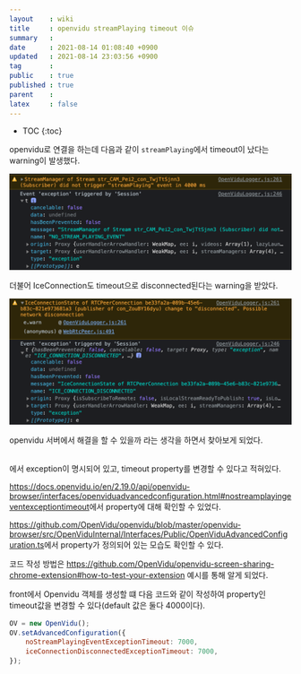 ```yaml
---
layout    : wiki
title     : openvidu streamPlaying timeout 이슈
summary   : 
date      : 2021-08-14 01:08:40 +0900
updated   : 2021-08-14 23:03:56 +0900
tag       : 
public    : true
published : true
parent    : 
latex     : false
---
```

* TOC
{:toc}

openvidu로 연결을 하는데 다음과 같이 `streamPlaying`에서 timeout이 났다는 warning이 발생했다.  

![]( /wiki-img/openvidu-streamplaying-4000ms-timeout-issue/129388897-8b5ebb7c-ce4d-4c2c-91c6-68c4a11a9be3.png )


더불어 IceConnection도 timeout으로 disconnected된다는 warning을 받았다.  

![]( /wiki-img/openvidu-streamplaying-4000ms-timeout-issue/129388905-2ecf2ba8-1a71-446b-81be-b78f3b95ce5f.png )


openvidu 서버에서 해결을 할 수 있을까 라는 생각을 하면서 찾아보게 되었다.

<br>
<https://docs.openvidu.io/en/2.19.0/api/openvidu-browser/enums/exceptioneventname.html>에서 exception이 명시되어 있고, timeout property를 변경할 수 있다고 적혀있다.

<https://docs.openvidu.io/en/2.19.0/api/openvidu-browser/interfaces/openviduadvancedconfiguration.html#nostreamplayingeventexceptiontimeout>에서 property에 대해 확인할 수 있었다.


<https://github.com/OpenVidu/openvidu/blob/master/openvidu-browser/src/OpenViduInternal/Interfaces/Public/OpenViduAdvancedConfiguration.ts>에서 property가 정의되어 있는 모습도 확인할 수 있다.

코드 작성 방법은 <https://github.com/OpenVidu/openvidu-screen-sharing-chrome-extension#how-to-test-your-extension> 예시를 통해 알게 되었다.


front에서 Openvidu 객체를 생성할 떄 다음 코드와 같이 작성하여 property인 timeout값을 변경할 수 있다(default 값은 둘다 4000이다).

```js
OV = new OpenVidu();
OV.setAdvancedConfiguration({
	noStreamPlayingEventExceptionTimeout: 7000,
	iceConnectionDisconnectedExceptionTimeout: 7000,
});
```


